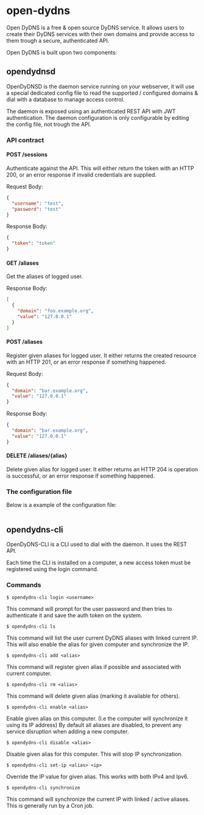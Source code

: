 # open-dydns

Open DyDNS is a free & open source DyDNS service.
It allows users to create their DyDNS services with their own domains and provide access
to them trough a secure, authenticated API.

Open DyDNS is built upon two components:

## opendydnsd

OpenDyDNSD is the daemon service running on your webserver, it will use a special dedicated config file
to read the supported / configured domains & dial with a database to manage access control.

The daemon is exposed using an authenticated REST API with JWT authentication.
The daemon configuration is only configurable by editing the config file, not trough the API.

### API contract

#### POST /sessions

Authenticate against the API.
This will either return the token with an HTTP 200, 
or an error response if invalid credentials are supplied.

Request Body:

```json
{
  "username": "test",
  "password": "test"
}
```

Response Body:

```json
{
  "token": "token"
}
```

#### GET /aliases

Get the aliases of logged user.

Response Body:

```json
[
  {
    "domain": "foo.example.org",
    "value": "127.0.0.1"
  }
]
```

#### POST /aliases

Register given aliases for logged user.
It either returns the created resource with an HTTP 201,
or an error response if something happened.

Request Body:

```json
{
  "domain": "bar.example.org",
  "value": "127.0.0.1"
}
```

Response Body:

```json
{
  "domain": "bar.example.org",
  "value": "127.0.0.1"
}
```

#### DELETE /aliases/{alias}

Delete given alias for logged user.
It either returns an HTTP 204 is operation is successful,
or an error response if something happened.

### The configuration file

Below is a example of the configuration file:

```yaml
```

## opendydns-cli

OpenDyDNS-CLI is a CLI used to dial with the daemon. It uses the REST API.

Each time the CLI is installed on a computer, a new access token must be registered using the login command.

### Commands

```
$ opendydns-cli login <username>
```

This command will prompt for the user password and then tries to authenticate it and save the auth token
on the system.

```
$ opendydns-cli ls
```

This command will list the user current DyDNS aliases with linked current IP.
This will also enable the alias for given computer and synchronize the IP.

```
$ opendydns-cli add <alias>
```

This command will register given alias if possible and associated with current computer.

```
$ opendydns-cli rm <alias>
```

This command will delete given alias (marking it available for others).

```
$ opendydns-cli enable <alias>
```

Enable given alias on this computer. (I.e the computer will synchronize it using its IP address)
By default all aliases are disabled, to prevent any service disruption when adding a new computer.

```
$ opendydns-cli disable <alias>
```

Disable given alias for this computer. This will stop IP synchronization.

```
$ opendydns-cli set-ip <alias> <ip>
```

Override the IP value for given alias. This works with both IPv4 and Ipv6.

```
$ opendydns-cli synchronize
```

This command will synchronize the current IP with linked / active aliases.
This is generally run by a Cron job.